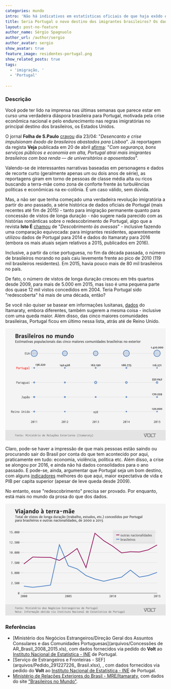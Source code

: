 ```yaml
---
categories: mundo
intro: 'Não há indicativos em estatísticas oficiais de que haja exôdo em massa para Portugal'
title: Seria Portugal o novo destino dos imigrantes brasileiros? Os dados dizem que não
layout: post-no-feature
author_name: Sérgio Spagnuolo
author_url: /author/sergio
author_avatar: sergio
show_avatar: true
feature_image: residentes-portugal.png
show_related_posts: true
tags:
  - 'imigração, '
  - 'Portugal'

---
```



### Descrição

Você pode ter lido na imprensa nas últimas semanas que parece estar em curso uma verdadeira diáspora brasileira para Portugal, motivada pela crise econômica nacional e pelo endurecimento nas regras imigratórias no principal destino dos brasileiros, os Estados Unidos.

O jornal **Folha de S.Paulo** [cravou](http://bit.ly/2q0zjgW) dia 23/04: "*Desencanto e crise impulsionam êxodo de brasileiros abastados para Lisboa*". Já reportagem da regista **Veja** publicada em 20 de abril [afirma](http://abr.ai/2q0STcL): "*Com segurança, bons serviços públicos e economia em alta, Portugal atrai mais imigrantes brasileiros com boa renda — de universitários a aposentados*".

Valendo-se de interessantes narrativas baseadas em personagens e dados de recorte curto (geralmente apenas um ou dois anos de série), as reportagens giram em torno de pessoas de classe média alta ou ricos buscando a terra-mãe como zona de conforte frente às turbulências políticas e econômicas na ex-colônia. É um caso válido, sem dúvida.

Mas, a não ser que tenha começado uma verdadeira revolução imigratória a partir do ano passado, a série histórica de dados oficiais de Portugal (mais recentes até fim de 2015) - tanto para imigração permanente quanto para concessão de vistos de longa duração - não sugere nada parecido com as histórias românticas sobre o redescobrimento de Portugal, algo que a revista **Isto É** [chamou](http://istoe.com.br/descobrimento-as-avessas/) de "*Descobrimento às avessas*" - inclusive fazendo uma comparação equivocada: para imigrantes residentes, aparentemente utilizou dados de Portugal para 2014 e dados do Itamaraty para 2016 (embora os mais atuais sejam relativos a 2015, publicados em 2016).

Inclusive, a partir da crise portuguesa, no fim da década passada, o número de brasileiros morando no país caiu levemente frente ao pico de 2010 (119 mil brasileiros residentes). Em 2015, havia pouco mais de 80 mil brasileiros no país.

De fato, o número de vistos de longa duração cresceu em três quartos desde 2009, para mais de 5.000 em 2015, mas isso é uma pequena parte dos quase 12 mil vistos concedidos em 2004. Teria Portugal sido "redescoberta" há mais de uma década, então?

Se você não quiser se basear em informações lusitanas, [dados](http://www.brasileirosnomundo.itamaraty.gov.br/a-comunidade/estimativas-populacionais-das-comunidades) do Itamaraty, embora diferentes, também sugerem a mesma coisa - inclusive com uma queda maior. Além disso, das cinco maiores comunidades brasileiras, Portugal ficou em último nessa lista, atrás até de Reino Unido.

![Grafico vistos portugal](graf/portugal-itamaraty.png)

Claro, pode-se haver a impressão de que mais pessoas estão saindo ou procurando sair do Brasil por conta do que tem acontecido por aqui, praticamente em tudo: economia, violência, política etc. Além disso, a crise se alongou por 2016, e ainda não há dados consolidados para o ano passado. E pode-se, ainda, argumentar que Portugal seja um bom destino, com alguns [indicadores](http://data.worldbank.org/country/portugal) melhores do que aqui, maior expectativa de vida e PIB per capita superior (apesar de leve queda desde 2009).  

No entanto, esse "redescobrimento" precisa ser provado. Por enquanto, está mais no mundo da prosa do que dos dados.

![Grafico vistos portugal](graf/vistos-portugal.png)


### Referências

- [Ministério dos Negócios Estrangeiros/Direção Geral dos Assuntos Consulares e das Comunidades Portuguesas](arquivos/Concessões de AR_Brasil_2008_2015.xls), com dados fornecidos via pedido do **Volt** ao [Instituto Nacional de Estatística - INE](https://www.ine.pt/xportal/xmain?xpgid=ine_main&xpid=INE) de Portugal.
- [Serviço de Estrangeiros e Fronteiras - SEF](arquivos/Pedido_291227226_ Brasil.xlsx), , com dados fornecidos via pedido do **Volt** ao [Instituto Nacional de Estatística - INE](https://www.ine.pt/xportal/xmain?xpgid=ine_main&xpid=INE) de Portugal.
- [Ministério de Relações Exteriores do Brasil - MRE/Itamaraty](http://www.brasileirosnomundo.itamaraty.gov.br/a-comunidade/estimativas-populacionais-das-comunidades/), com dados do site ["Brasileiros no Mundo"](http://www.brasileirosnomundo.itamaraty.gov.br). 
